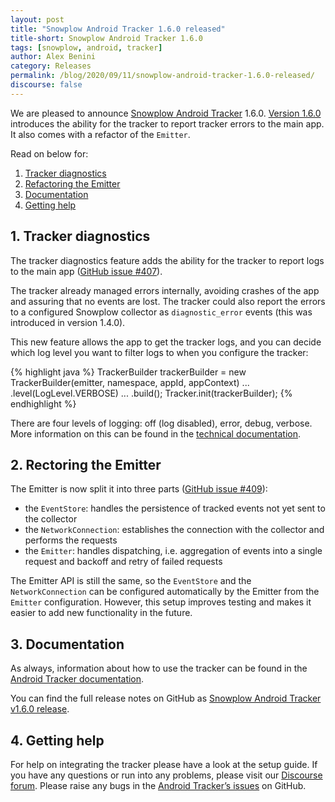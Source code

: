 ```yaml
---
layout: post
title: "Snowplow Android Tracker 1.6.0 released"
title-short: Snowplow Android Tracker 1.6.0
tags: [snowplow, android, tracker]
author: Alex Benini
category: Releases
permalink: /blog/2020/09/11/snowplow-android-tracker-1.6.0-released/
discourse: false
---
```


We are pleased to announce [Snowplow Android Tracker](https://github.com/snowplow/snowplow-android-tracker) 1.6.0. [Version 1.6.0]((https://github.com/snowplow/snowplow-android-tracker/releases/tag/1.6.0)) introduces the ability for the tracker to report tracker errors to the main app. It also comes with a refactor of the `Emitter`.

Read on below for:

1. [Tracker diagnostics](#diagnostics)
2. [Refactoring the Emitter](#emitter)
3. [Documentation](#documentation)
4. [Getting help](#help)

<!--more-->

<h2 id="diagnostics">1. Tracker diagnostics</h2>

The tracker diagnostics feature adds the ability for the tracker to report logs to the main app ([GitHub issue #407](https://github.com/snowplow/snowplow-android-tracker/issues/407)).

The tracker already managed errors internally, avoiding crashes of the app and assuring that no events are lost. The tracker could also report the errors to a configured Snowplow collector as `diagnostic_error` events (this was introduced in version 1.4.0).

This new feature allows the app to get the tracker logs, and you can decide which log level you want to filter logs to when you configure the tracker:

{% highlight java %}
TrackerBuilder trackerBuilder =
    new TrackerBuilder(emitter, namespace, appId, appContext)
        ...
        .level(LogLevel.VERBOSE)
        ...
        .build();
Tracker.init(trackerBuilder);
{% endhighlight %}

There are four levels of logging: off (log disabled), error, debug, verbose. More information on this can be found in the [technical documentation](https://docs.snowplowanalytics.com/docs/collecting-data/collecting-from-own-applications/android-tracker/android-1-6-0/#troubleshooting).


<h2 id="emitter">2. Rectoring the Emitter</h2>

The Emitter is now split it into three parts ([GitHub issue #409](https://github.com/snowplow/snowplow-android-tracker/issues/409)):

* the `EventStore`: handles the persistence of tracked events not yet sent to the collector
* the `NetworkConnection`: establishes the connection with the collector and performs the requests
* the `Emitter`: handles dispatching, i.e. aggregation of events into a single request and backoff and retry of failed requests

The Emitter API is still the same, so the `EventStore` and the `NetworkConnection` can be configured automatically by the Emitter from the `Emitter` configuration. However, this setup improves testing and makes it easier to add new functionality in the future.


<h2 id="documentation">3. Documentation</h2>

As always, information about how to use the tracker can be found in the [Android Tracker documentation](https://docs.snowplowanalytics.com/docs/collecting-data/collecting-from-own-applications/android-tracker/android-1-6-0/).

You can find the full release notes on GitHub as [Snowplow Android Tracker v1.6.0 release](https://github.com/snowplow/snowplow-android-tracker/releases/tag/1.6.0).


<h2 id="help">4. Getting help</h2>

For help on integrating the tracker please have a look at the setup guide. If you have any questions or run into any problems, please visit our [Discourse forum](https://discourse.snowplowanalytics.com/). Please raise any bugs in the [Android Tracker’s issues](https://github.com/snowplow/snowplow-android-tracker/issues) on GitHub.
